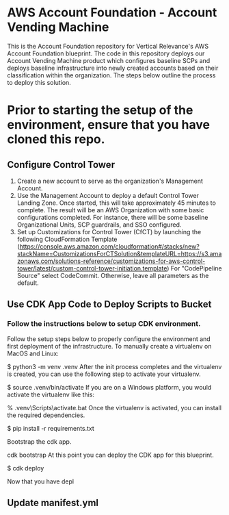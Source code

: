 # AWS Account Foundation - Account Vending Machine
This is the Account Foundation repository for Vertical Relevance's AWS Account Foundation blueprint. The code in this repository deploys our Account Vending Machine product which configures baseline SCPs and deploys baseline infrastructure into newly created accounts based on their classification within the organization. The steps below outline the process to deploy this solution.

# Prior to starting the setup of the environment, ensure that you have cloned this repo.

## Configure Control Tower

  1. Create a new account to serve as the organization's Management Account.
  2. Use the Management Account to deploy a default Control Tower Landing Zone. Once started, this will take approximately 45 minutes to complete. The result will be an AWS Organization with some basic configurations completed. For instance, there will be some baseline Organizational Units, SCP guardrails, and SSO configured.
  3. Set up Customizations for Control Tower (CfCT) by launching the following CloudFormation Template 
     (https://console.aws.amazon.com/cloudformation#/stacks/new?stackName=CustomizationsForCTSolution&templateURL=https://s3.amazonaws.com/solutions-reference/customizations-for-aws-control-tower/latest/custom-control-tower-initiation.template)
      For "CodePipeline Source" select CodeCommit. Otherwise, leave all parameters as the default.

## Use CDK App Code to Deploy Scripts to Bucket
### Follow the instructions below to setup CDK environment.
Follow the setup steps below to properly configure the environment and first deployment of the infrastructure.
To manually create a virtualenv on MacOS and Linux:

$ python3 -m venv .venv
After the init process completes and the virtualenv is created, you can use the following step to activate your virtualenv.

$ source .venv/bin/activate
If you are on a Windows platform, you would activate the virtualenv like this:

% .venv\Scripts\activate.bat
Once the virtualenv is activated, you can install the required dependencies.

$ pip install -r requirements.txt

Bootstrap the cdk app.

cdk bootstrap
At this point you can deploy the CDK app for this blueprint.

$ cdk deploy

Now that you have depl

## Update manifest.yml
